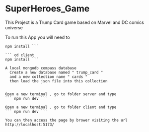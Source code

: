 # SuperHeroes_Game
This Project is a Trump Card game based on Marvel and DC comics universe

To run this App you will need to

``` cd server
npm install ```

``` cd client
npm install ```

A local mongodb compass database
  Create a new database named " trump_card "
  and a new collection name " cards "
  then load the json file into this collection


Open a new terminal , go to folder server and type
``` npm run dev ```

Open a new terminal , go to folder client and type
``` npm run dev ```

You can then access the page by brower visiting the url
http://localhost:5173/
